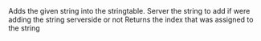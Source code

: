 <function name="AddString" parent="INetworkStringTable" type="classfunc">
	<description>
		Adds the given string into the stringtable.
	</description>
	<realm>Server</realm>
	<args>
		<arg name="value" type="string">the string to add</arg>
		<arg name="isServer" type="boolean" default="true">if were adding the string serverside or not</arg>
	</args>
	<rets>
		<ret name="index" type="number">Returns the index that was assigned to the string</ret>
	</rets>
</function>